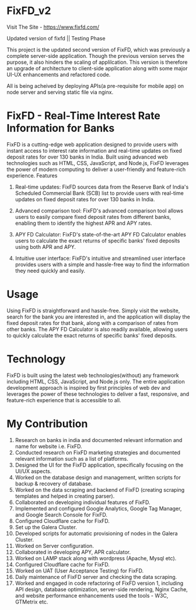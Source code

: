 # FixFD_v2
Visit The Site - https://www.fixfd.com/

Updated version of fixfd || Testing Phase

This project is the updated second version of FixFD, which was previously a complete server-side application. Though the previous version serves the purpose, it also hinders the scaling of applilcation. This version is therefore an upgrade of architecture to client-side application along with some major UI-UX enhancements and refactored code.

All is being acheived by deploying APIs(a pre-requisite for mobile app) on node server and serving static file via nginx.

# FixFD - Real-Time Interest Rate Information for Banks

FixFD is a cutting-edge web application designed to provide users with instant access to interest rate information and real-time updates on fixed deposit rates for over 130 banks in India. Built using advanced web technologies such as HTML, CSS, JavaScript, and Node.js, FixFD leverages the power of modern computing to deliver a user-friendly and feature-rich experience.
Features

1. Real-time updates: FixFD sources data from the Reserve Bank of India's Scheduled Commercial Bank (SCB) list to provide users with real-time updates on fixed deposit rates for over 130 banks in India.

2. Advanced comparison tool: FixFD's advanced comparison tool allows users to easily compare fixed deposit rates from different banks, enabling them to identify the highest APR and APY rates.

3. APY FD Calculator: FixFD's state-of-the-art APY FD Calculator enables users to calculate the exact returns of specific banks' fixed deposits using both APR and APY.

4. Intuitive user interface: FixFD's intuitive and streamlined user interface provides users with a simple and hassle-free way to find the information they need quickly and easily.

# Usage

Using FixFD is straightforward and hassle-free. Simply visit the website, search for the bank you are interested in, and the application will display the fixed deposit rates for that bank, along with a comparison of rates from other banks. The APY FD Calculator is also readily available, allowing users to quickly calculate the exact returns of specific banks' fixed deposits.

# Technology

FixFD is built using the latest web technologies(without) any framework including HTML, CSS, JavaScript, and Node.js only. The entire application development approach is inspired by first principles of web dev and leverages the power of these technologies to deliver a fast, responsive, and feature-rich experience that is accessible to all.

# My Contribution

1. Research on banks in india and documented relevant information and name for website i.e. FixFD.
2. Conducted research on FixFD marketing strategies and documented relevant information such as a list of  platforms.
3. Designed the UI for the FixFD application, specifically focusing on the UI/UX aspects.
4. Worked on the database design and management, written scripts for backup & recovery of database.
5. Worked on the data scraping and backend of FixFD (creating scraping templates and helped in creating parser).
6. Collaborated on developing individual features of FixFD.
7. Implemented and configured Google Analytics, Google Tag Manager, and Google Search Console for FixFD.
8. Configured Cloudflare cache for FixFD.
9.  Set up the Galera Cluster.
10. Developed scripts for automatic provisioning of nodes in the Galera Cluster.
11. Worked on Server configuration.
12. Collaborated in developing APY, APR calculator.
13. Worked on  LAMP stack along with wordpress (Apache, Mysql etc).
14. Configured Cloudflare cache for FixFD.
15. Worked on UAT (User Acceptance Testing) for FixFD.
16. Daily maintenance of FixFD server and checking the data scraping.
17. Worked and engaged in code refactoring of FixFD version 1, including API design, database optimization, server-side rendering, Nginx Cache, and website performance enhancements used the tools - W3C, GTMetrix etc.


